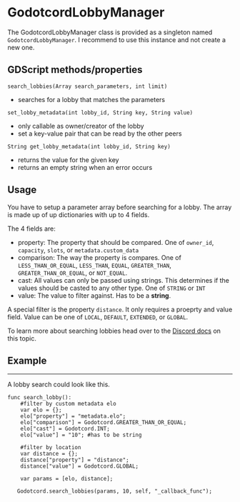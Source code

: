 # GodotcordLobbyManager

The GodotcordLobbyManager class is provided as a singleton named `GodotcordLobbyManager`. I recommend to use this instance and not create a new one.

## GDScript methods/properties

`search_lobbies(Array search_parameters, int limit)`

- searches for a lobby that matches the parameters

`set_lobby_metadata(int lobby_id, String key, String value)`

- only callable as owner/creator of the lobby
- set a key-value pair that can be read by the other peers

`String get_lobby_metadata(int lobby_id, String key)`

- returns the value for the given key
- returns an empty string when an error occurs

## Usage

You have to setup a parameter array before searching for a lobby.
The array is made up of up dictionaries with up to 4 fields.

The 4 fields are:

- property: The property that should be compared. One of `owner_id`,  `capacity`, `slots`, or `metadata.custom_data`
- comparison: The way the property is compares. One of `LESS_THAN_OR_EQUAL`, `LESS_THAN`, `EQUAL`, `GREATER_THAN`, `GREATER_THAN_OR_EQUAL`, or `NOT_EQUAL`.
- cast: All values can only be passed using strings. This determines if the values should be casted to any other type. One of `STRING` or `INT`
- value: The value to filter against. Has to be a **string**.

A special filter is the property `distance`. It only requires a proeprty and value field. Value can be one of `LOCAL`, `DEFAULT`, `EXTENDED`, or `GLOBAL`.

To learn more about searching lobbies head over to the [Discord docs](https://discord.com/developers/docs/game-sdk/lobbies#lobbysearchqueryfilter) on this topic.

## Example

---------
A lobby search could look like this.

```gdscript
func search_lobby():
    #filter by custom metadata elo
    var elo = {};
    elo["property"] = "metadata.elo";
    elo["comparison"] = Godotcord.GREATER_THAN_OR_EQUAL;
    elo["cast"] = Godotcord.INT;
    elo["value"] = "10"; #has to be string

    #filter by location
    var distance = {};
    distance["property"] = "distance";
    distance["value"] = Godotcord.GLOBAL;

    var params = [elo, distance];

   Godotcord.search_lobbies(params, 10, self, "_callback_func");
```
